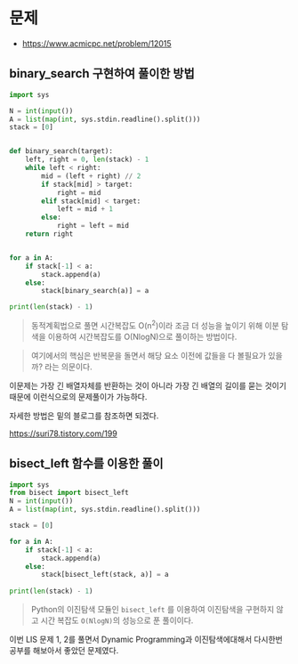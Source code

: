 # 문제

- https://www.acmicpc.net/problem/12015

## binary_search 구현하여 풀이한 방법

```python
import sys

N = int(input())
A = list(map(int, sys.stdin.readline().split()))
stack = [0]


def binary_search(target):
    left, right = 0, len(stack) - 1
    while left < right:
        mid = (left + right) // 2
        if stack[mid] > target:
            right = mid
        elif stack[mid] < target:
            left = mid + 1
        else:
            right = left = mid
    return right


for a in A:
    if stack[-1] < a:
        stack.append(a)
    else:
        stack[binary_search(a)] = a

print(len(stack) - 1)
```

> 동적계획법으로 풀면 시간복잡도 O(n<sup>2</sup>)이라 조금 더 성능을 높이기 위해 이분 탐색을 이용하여 시간복잡도를 O(NlogN)으로 풀이하는 방법이다.

> 여기에서의 핵심은 반복문을 돌면서 해당 요소 이전에 값들을 다 볼필요가 있을까? 라는 의문이다. 

이문제는 가장 긴 배열자체를 반환하는 것이 아니라 가장 긴 배열의 길이를 묻는 것이기 때문에 이런식으로의 문제풀이가 가능하다. 

자세한 방법은 밑의 블로그를 참조하면 되겠다.

https://suri78.tistory.com/199



## bisect_left 함수를 이용한 풀이
```python
import sys
from bisect import bisect_left
N = int(input())
A = list(map(int, sys.stdin.readline().split()))

stack = [0]

for a in A:
    if stack[-1] < a:
        stack.append(a)
    else:
        stack[bisect_left(stack, a)] = a
        
print(len(stack) - 1)
```

> Python의 이진탐색 모듈인 `bisect_left` 를 이용하여 이진탐색을 구현하지 않고 시간 복잡도 `O(NlogN)`의 성능으로 푼 풀이이다.

이번 LIS 문제 1, 2를 풀면서 Dynamic Programming과 이진탐색에대해서 다시한번 공부를 해보아서 좋았던 문제였다.